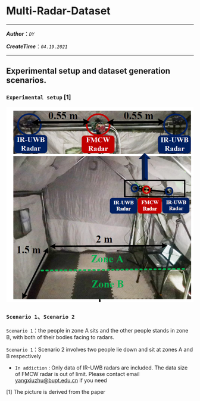 # Multi-Radar-Dataset

***
___Author___：_`DY`_

___CreateTime___：_`04.19.2021`_
***

## Experimental setup and dataset generation scenarios.
### `Experimental setup` [1]
![zone](https://github.com/yangxiuzhu777/Multi-Radar-Dataset/blob/main/pic/zone%20A%26B.png) 

### `Scenario 1`、`Scenario 2`

`Scenario 1`：the people in zone A sits and the other people stands in zone B, with both of their bodies facing to radars.

`Scenario 1`：Scenario 2 involves two people lie down and sit at zones A and B respectively

-  `In addiction` : Only data of IR-UWB radars are included.
The data size of FMCW radar is out of limit. 
Please contact email yangxiuzhu@bupt.edu.cn if you need

[1] The picture is derived from the paper
